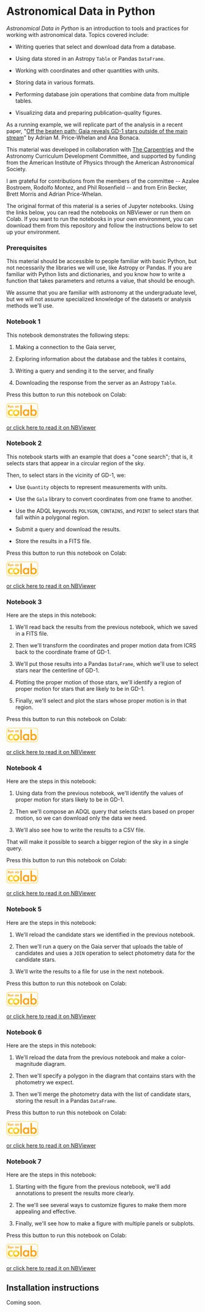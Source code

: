 # Astronomical Data in Python

*Astronomical Data in Python* is an introduction to tools and practices for working with astronomical data.  Topics covered include:

* Writing queries that select and download data from a database.

* Using data stored in an Astropy `Table` or Pandas `DataFrame`.

* Working with coordinates and other quantities with units.

* Storing data in various formats.

* Performing database join operations that combine data from multiple tables.

* Visualizing data and preparing publication-quality figures.

As a running example, we will replicate part of the analysis in a recent paper, "[Off the beaten path: Gaia reveals GD-1 stars outside of the main stream](https://arxiv.org/abs/1805.00425)" by Adrian M. Price-Whelan and Ana Bonaca.

This material was developed in collaboration with [The Carpentries](https://carpentries.org/) and the Astronomy Curriculum Development Committee, and supported by funding from the American Institute of Physics through the American Astronomical Society.

I am grateful for contributions from the members of the committee -- Azalee Bostroem, Rodolfo Montez, and Phil Rosenfield -- and from Erin Becker, Brett Morris and Adrian Price-Whelan.

The original format of this material is a series of Jupyter notebooks.  Using the
links below, you can read the notebooks on NBViewer or run them on Colab.  If you
want to run the notebooks in your own environment, you can download them from
this repository and follow the instructions below to set up your environment.

### Prerequisites

This material should be accessible to people familiar with basic Python, but not necessarily the libraries we will use, like Astropy or Pandas.  If you are familiar with Python lists and dictionaries, and you know how to write a function that takes parameters and returns a value, that should be enough.

We assume that you are familiar with astronomy at the undergraduate level, but we will not assume specialized knowledge of the datasets or analysis methods we'll use.

### Notebook 1

This notebook demonstrates the following steps:

1. Making a connection to the Gaia server,

2. Exploring information about the database and the tables it contains,

3. Writing a query and sending it to the server, and finally

4. Downloading the response from the server as an Astropy `Table`.

Press this button to run this notebook on Colab:

[<img src="run_on_colab_small.png">](https://colab.research.google.com/github/AllenDowney/AstronomicalData/blob/main/01_query.ipynb)

[or click here to read it on NBViewer](https://nbviewer.jupyter.org/github/AllenDowney/AstronomicalData/blob/main/01_query.ipynb)


### Notebook 2

This notebook starts with an example that does a "cone search"; that is, it selects stars that appear in a circular region of the sky.

Then, to select stars in the vicinity of GD-1, we:

* Use `Quantity` objects to represent measurements with units.

* Use the `Gala` library to convert coordinates from one frame to another.

* Use the ADQL keywords `POLYGON`, `CONTAINS`, and `POINT` to select stars that fall within a polygonal region.

* Submit a query and download the results.

* Store the results in a FITS file.

Press this button to run this notebook on Colab:

[<img src="run_on_colab_small.png">](https://colab.research.google.com/github/AllenDowney/AstronomicalData/blob/main/02_coords.ipynb)

[or click here to read it on NBViewer](https://nbviewer.jupyter.org/github/AllenDowney/AstronomicalData/blob/main/02_coords.ipynb)


### Notebook 3

Here are the steps in this notebook:

1. We'll read back the results from the previous notebook, which we saved in a FITS file.

2. Then we'll transform the coordinates and proper motion data from ICRS back to the coordinate frame of GD-1.

3. We'll put those results into a Pandas `DataFrame`, which we'll use to select stars near the centerline of GD-1.

4. Plotting the proper motion of those stars, we'll identify a region of proper motion for stars that are likely to be in GD-1.

5. Finally, we'll select and plot the stars whose proper motion is in that region.

Press this button to run this notebook on Colab:

[<img src="run_on_colab_small.png">](https://colab.research.google.com/github/AllenDowney/AstronomicalData/blob/main/03_motion.ipynb)

[or click here to read it on NBViewer](https://nbviewer.jupyter.org/github/AllenDowney/AstronomicalData/blob/main/03_motion.ipynb)


### Notebook 4

Here are the steps in this notebook:

1. Using data from the previous notebook, we'll identify the values of proper motion for stars likely to be in GD-1.

2. Then we'll compose an ADQL query that selects stars based on proper motion, so we can download only the data we need.

3. We'll also see how to write the results to a CSV file.

That will make it possible to search a bigger region of the sky in a single query.

Press this button to run this notebook on Colab:

[<img src="run_on_colab_small.png">](https://colab.research.google.com/github/AllenDowney/AstronomicalData/blob/main/04_select.ipynb)

[or click here to read it on NBViewer](https://nbviewer.jupyter.org/github/AllenDowney/AstronomicalData/blob/main/04_select.ipynb)


### Notebook 5

Here are the steps in this notebook:

1. We'll reload the candidate stars we identified in the previous notebook.

2. Then we'll run a query on the Gaia server that uploads the table of candidates and uses a `JOIN` operation to select photometry data for the candidate stars.

3. We'll write the results to a file for use in the next notebook.

Press this button to run this notebook on Colab:

[<img src="run_on_colab_small.png">](https://colab.research.google.com/github/AllenDowney/AstronomicalData/blob/main/05_join.ipynb)

[or click here to read it on NBViewer](https://nbviewer.jupyter.org/github/AllenDowney/AstronomicalData/blob/main/05_join.ipynb)


### Notebook 6

Here are the steps in this notebook:

1. We'll reload the data from the previous notebook and make a color-magnitude diagram.

2. Then we'll specify a polygon in the diagram that contains stars with the photometry we expect.

3. Then we'll merge the photometry data with the list of candidate stars, storing the result in a Pandas `DataFrame`.

Press this button to run this notebook on Colab:

[<img src="run_on_colab_small.png">](https://colab.research.google.com/github/AllenDowney/AstronomicalData/blob/main/06_photo.ipynb)

[or click here to read it on NBViewer](https://nbviewer.jupyter.org/github/AllenDowney/AstronomicalData/blob/main/06_photo.ipynb)


### Notebook 7

Here are the steps in this notebook:

1. Starting with the figure from the previous notebook, we'll add annotations to present the results more clearly.

2. The we'll see several ways to customize figures to make them more appealing and effective.

3. Finally, we'll see how to make a figure with multiple panels or subplots.

Press this button to run this notebook on Colab:

[<img src="run_on_colab_small.png">](https://colab.research.google.com/github/AllenDowney/AstronomicalData/blob/main/07_plot.ipynb)

[or click here to read it on NBViewer](https://nbviewer.jupyter.org/github/AllenDowney/AstronomicalData/blob/main/07_plot.ipynb)


## Installation instructions

Coming soon.
